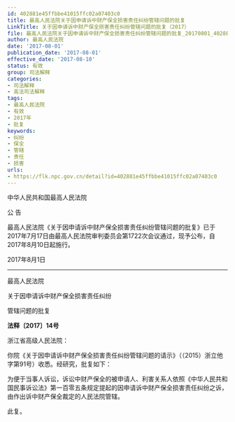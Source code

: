 ```yaml
---
id: 402881e45ffbbe41015ffc02a07403c0
title: 最高人民法院关于因申请诉中财产保全损害责任纠纷管辖问题的批复
LinkTitle: 关于因申请诉中财产保全损害责任纠纷管辖问题的批复（2017）
file: 最高人民法院关于因申请诉中财产保全损害责任纠纷管辖问题的批复_20170801_402881e45ffbbe41015ffc02a07403c0.docx
author: 最高人民法院
date: '2017-08-01'
publication_date: '2017-08-01'
effective_date: '2017-08-10'
status: 有效
group: 司法解释
categories:
- 司法解释
- 高法司法解释
tags:
- 最高人民法院
- 有效
- 2017年
- 批复
keywords:
- 纠纷
- 保全
- 管辖
- 责任
- 损害
urls:
- https://flk.npc.gov.cn/detail?id=402881e45ffbbe41015ffc02a07403c0
---
```


中华人民共和国最高人民法院

公 告

最高人民法院《关于因申请诉中财产保全损害责任纠纷管辖问题的批复》已于2017年7月17日由最高人民法院审判委员会第1722次会议通过，现予公布，自2017年8月10日起施行。

2017年8月1日

---

最高人民法院

关于因申请诉中财产保全损害责任纠纷

管辖问题的批复

**法释〔2017〕14号**

浙江省高级人民法院：

你院《关于因申请诉中财产保全损害责任纠纷管辖问题的请示》（（2015）浙立他字第91号）收悉。经研究，批复如下：

为便于当事人诉讼，诉讼中财产保全的被申请人、利害关系人依照《中华人民共和国民事诉讼法》第一百零五条规定提起的因申请诉中财产保全损害责任纠纷之诉，由作出诉中财产保全裁定的人民法院管辖。

此复。
